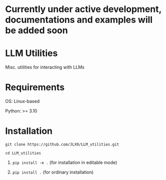 # Currently under active development, documentations and examples will be added soon

# LLM Utilities

Misc. utilities for interacting with LLMs

# Requirements

OS: Linux-based

Python: >= 3.10

# Installation

`git clone https://github.com/JLX0/LLM_utilities.git`

`cd LLM_utilities`

1. `pip install -e .` (for installation in editable mode)

2. `pip install .` (for ordinary installation)

